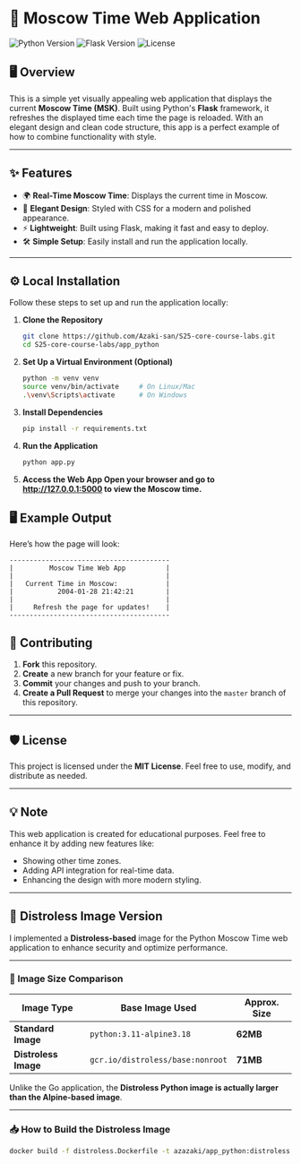 # 🌟 Moscow Time Web Application

![Python Version](https://img.shields.io/badge/Python-3.9%2B-blue.svg)
![Flask Version](https://img.shields.io/badge/Flask-2.2%2B-green.svg)
![License](https://img.shields.io/badge/License-MIT-orange.svg)

## 🖥️ Overview

This is a simple yet visually appealing web application that displays the current **Moscow Time (MSK)**. Built using Python's **Flask** framework, it refreshes the displayed time each time the page is reloaded. With an elegant design and clean code structure, this app is a perfect example of how to combine functionality with style.

---

## ✨ Features

- 🌍 **Real-Time Moscow Time**: Displays the current time in Moscow.
- 🎨 **Elegant Design**: Styled with CSS for a modern and polished appearance.
- ⚡ **Lightweight**: Built using Flask, making it fast and easy to deploy.
- 🛠️ **Simple Setup**: Easily install and run the application locally.

---

## ⚙️ Local Installation

Follow these steps to set up and run the application locally:

1. **Clone the Repository**
   ```bash
   git clone https://github.com/Azaki-san/S25-core-course-labs.git
   cd S25-core-course-labs/app_python

2. **Set Up a Virtual Environment (Optional)**
   ```bash
   python -m venv venv
   source venv/bin/activate     # On Linux/Mac
   .\venv\Scripts\activate      # On Windows
3. **Install Dependencies**
   ```bash
   pip install -r requirements.txt

4. **Run the Application**
   ```bash
   python app.py

5. **Access the Web App Open your browser and go to http://127.0.0.1:5000 to view the Moscow time.**

## 🖥️ Example Output

Here’s how the page will look:
```plaintext
----------------------------------------
|         Moscow Time Web App          |
|                                      |
|   Current Time in Moscow:            |
|           2004-01-28 21:42:21        |
|                                      |
|     Refresh the page for updates!    |
----------------------------------------
```

## 🚀 Contributing

1. **Fork** this repository.
2. **Create** a new branch for your feature or fix.
3. **Commit** your changes and push to your branch.
4. **Create a Pull Request** to merge your changes into the `master` branch of this repository.

---

## 🛡️ License

This project is licensed under the **MIT License**. Feel free to use, modify, and distribute as needed.

---

## 💡 Note

This web application is created for educational purposes. Feel free to enhance it by adding new features like:
- Showing other time zones.
- Adding API integration for real-time data.
- Enhancing the design with more modern styling.

---

## 🐳 Distroless Image Version

I implemented a **Distroless-based** image for the Python Moscow Time web application to enhance security and optimize performance.

---

### 📏 Image Size Comparison

| Image Type       | Base Image Used                        | Approx. Size |
|------------------|---------------------------------------|-------------|
| **Standard Image** | `python:3.11-alpine3.18`             | **62MB**     |
| **Distroless Image** | `gcr.io/distroless/base:nonroot`    | **71MB**     |

Unlike the Go application, the **Distroless Python image is actually larger than the Alpine-based image**.

---

### 📥 How to Build the Distroless Image

```bash
docker build -f distroless.Dockerfile -t azazaki/app_python:distroless .


